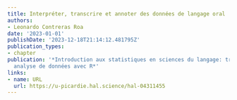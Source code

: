 ```yaml
---
title: Interpréter, transcrire et annoter des données de langage oral
authors:
- Leonardo Contreras Roa
date: '2023-01-01'
publishDate: '2023-12-18T21:14:12.481795Z'
publication_types:
- chapter
publication: '*Introduction aux statistiques en sciences du langage: traitement et
  analyse de données avec R*'
links:
- name: URL
  url: https://u-picardie.hal.science/hal-04311455
---
```

